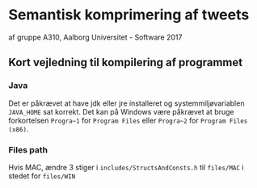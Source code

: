# Semantisk komprimering af tweets
af gruppe A310, Aalborg Universitet - Software 2017
## Kort vejledning til kompilering af programmet
### Java
Det er påkrævet at have jdk eller jre installeret og systemmiljøvariablen `JAVA_HOME` sat korrekt. Det kan på Windows være påkrævet at bruge forkortelsen `Progra~1` for `Program Files` eller `Progra~2` for `Program Files (x86)`.
### Files path
Hvis MAC, ændre 3 stiger i `includes/StructsAndConsts.h` til `files/MAC` i stedet for `files/WIN`
